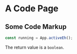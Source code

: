 # A Code Page

## Some Code Markup

```js
const running = App.activeEh();
```

The return value is a `boolean`.

